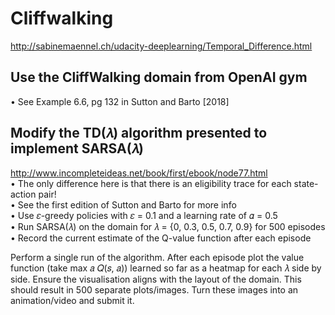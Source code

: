 # Cliffwalking

http://sabinemaennel.ch/udacity-deeplearning/Temporal_Difference.html


## Use the CliffWalking domain from OpenAI gym <br>
• See Example 6.6, pg 132 in Sutton and Barto [2018]<br>
## Modify the TD(𝜆) algorithm presented to implement SARSA(𝜆)
http://www.incompleteideas.net/book/first/ebook/node77.html<br>
• The only difference here is that there is an eligibility trace for each state-action
pair!<br>
• See the first edition of Sutton and Barto for more info<br>
• Use 𝜀-greedy policies with 𝜀 = 0.1 and a learning rate of 𝛼 = 0.5<br>
• Run SARSA(𝜆) on the domain for 𝜆 = {0, 0.3, 0.5, 0.7, 0.9} for 500 episodes<br>
• Record the current estimate of the Q-value function after each episode<br>


Perform a single run of the algorithm. After each episode plot the
value function (take max
𝑎
𝑄(𝑠, 𝑎)) learned so far as a heatmap for
each 𝜆 side by side. Ensure the visualisation aligns with the layout of
the domain. This should result in 500 separate plots/images. Turn
these images into an animation/video and submit it.
